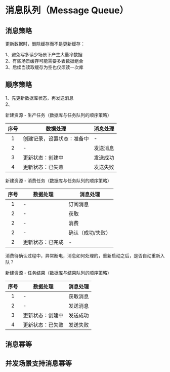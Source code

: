 # 消息队列（Message Queue）

## 消息策略

更新数据时，删除缓存而不是更新缓存：

1、避免写多读少场景下产生大量冷数据  
2、有些场景缓存可能需要多表数据组合  
3、后续当读取缓存为空也仅须读一次库


## 顺序策略

1、先更新数据库状态，再发送消息  
2、

新建资源 - 生产任务（数据库与任务队列的顺序策略）

序号 | 数据处理 | 消息处理
:---: | --- | ---
1 | 创建记录，设置状态：准备中 | -
2 | - | 发送消息
3 | 更新状态：创建中 | 发送成功
4 | 更新状态：已失败 | 发送失败


新建资源 - 消费任务（数据库与任务队列的顺序策略）

序号 | 数据处理 | 消息处理
:---: | --- | ---
1 | - | 订阅消息
2 | - | 获取
2 | - | 消费
2 | - | 确认（成功/失败）
2 | 更新状态：已完成 | -

消费待确认过程中，异常断电，消息如何处理的，重新启动之后，是否自动重新入队？


新建资源 - 任务结果（数据库与结果队列的顺序策略）

序号 | 数据处理 | 消息处理
:---: | --- | ---
1 | - | 获取消息
2 | - | 发送消息
3 | 更新状态：创建中 | 发送成功
4 | 更新状态：已失败 | 发送失败


## 消息幂等

## 并发场景支持消息幂等
